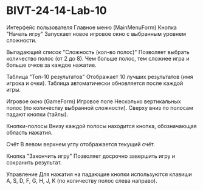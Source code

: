 # BIVT-24-14-Lab-10

Интерфейс пользователя
Главное меню (MainMenuForm)
Кнопка "Начать игру"
Запускает новое игровое окно с выбранным уровнем сложности.

Выпадающий список "Сложность (кол-во полос)"
Позволяет выбрать количество полос (от 2 до 8).
Чем больше полос, тем сложнее игра и больше очков за каждое нажатие.

Таблица "Топ-10 результатов"
Отображает 10 лучших результатов (имя игрока и очки).
Таблица автоматически обновляется после каждой игры.

Игровое окно (GameForm)
Игровое поле
Несколько вертикальных полос (по количеству выбранной сложности).
Сверху вниз по полосам падают кнопки (тайлы).

Кнопки-полосы
Внизу каждой полосы находится кнопка, обозначающая область нажатия.

Счёт
В левом верхнем углу отображается текущий счёт.

Кнопка "Закончить игру"
Позволяет досрочно завершить игру и сохранить результат.

Управление
Для нажатия на падающие кнопки используются клавиши A, S, D, F, G, H, J, K (по количеству полос слева направо).
